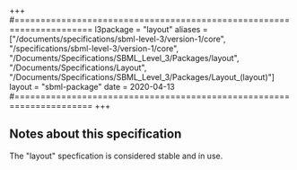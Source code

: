 +++
#=====================================================================
l3package = "layout"
aliases = ["/documents/specifications/sbml-level-3/version-1/core", "/specifications/sbml-level-3/version-1/core", "/Documents/Specifications/SBML_Level_3/Packages/layout", "/Documents/Specifications/Layout", "/Documents/Specifications/SBML_Level_3/Packages/Layout_(layout)"]
layout    = "sbml-package"
date      = 2020-04-13
#=====================================================================
+++

## Notes about this specification

The "layout" specfication is considered stable and in use.
